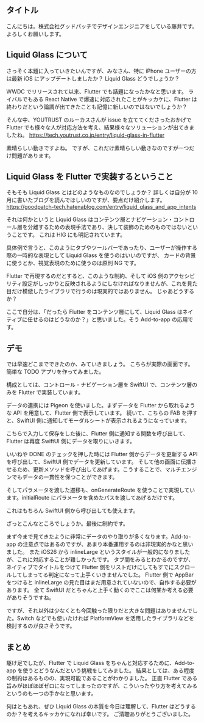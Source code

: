 ## タイトル

こんにちは。株式会社グッドパッチでデザインエンジニアをしている藤井です。よろしくお願いします。

## Liquid Glass について

さっそく本題に入っていきたいんですが、みなさん、特に iPhone ユーザーの方は最新 iOS にアップデートしましたか？
Liquid Glass どうでしょうか？

WWDC でリリースされて以来、Flutter でも話題になったかなと思います。
ライバルでもある React Native で爆速に対応されたことがキッカケに、Flutter は終わりだという論調が出てきたことも記憶に新しいのではないでしょうか？

そんな中、YOUTRUST のルーカスさんが issue を立ててくださったおかげで Flutter でも様々な人が対応方法を考え、結果様々なソリューションが出てきましたね。
https://tech.youtrust.co.jp/entry/liquid-glass-in-flutter

素晴らしい動きですよね。
ですが、これだけ素晴らしい動きなのですが一つだけ問題があります。

## Liquid Glass を Flutter で実装するということ

そもそも Liquid Glass とはどのようなものなのでしょうか？
詳しくは自分が 10 月に書いたブログを読んでほしいのですが、要点だけ紹介します。
https://goodpatch-tech.hatenablog.com/entry/liquid_glass_and_app_intents

それは何かというと Liquid Glass はコンテンツ層とナビゲーション・コントロール層を分離するための表現手法であり、決して装飾のためのものではないということです。
これは HIG にも明記されています。

具体例で言うと、このようにタブやツールバーであったり、ユーザーが操作する際の一時的な表現として Liquid Glass を使うのはいいのですが、
カードの背景に使うとか、視覚表現のために使うのは原則 NG です。

Flutter で再現するのだとすると、このような制約、そして iOS 側のアクセシビリティ設定がしっかりと反映されるようにしなければなりませんが、これを見た目だけ模倣したライブラリで行うのは現実的ではありません。
じゃあどうするか？

ここで自分は、「だったら Flutter をコンテンツ層にして、Liquid Glass はネイティブに任せるのはどうなのか？」と思いました。そう Add-to-app の応用です。

## デモ

では早速どこまでできたのか、みていきましょう。
こちらが実際の画面です。簡単な TODO アプリを作ってみました。

構成としては、コントロール・ナビゲーション層を SwiftUI で、コンテンツ層のみを Flutter で実装しています。

データの連携には Pigeon を使いました。まずデータを Flutter から取れるような API を用意して、Flutter 側で表示しています。
続いて、こちらの FAB を押すと、SwiftUI 側に通知してモーダルシートが表示されるようになっています。

こちらで入力して保存をした後に、Flutter 側に通知する関数を呼び出して、Flutter は再度 SwiftUI 側にデータを取りにいきます。

いいねや DONE のチェックを押した時には Flutter 側からデータを更新する API を呼び出して、SwiftUI 側でデータを更新しています。
そして他の画面に伝播させるため、更新メソッドを呼び出してあげます。こうすることで、マルチエンジンでもデータの一貫性を保つことができます。

そしてパラメータを渡した遷移も、onGenerateRoute を使うことで実現しています。initialRoute にパラメータを含めたパスを渡してあげるだけです。

これはもちろん SwiftUI 側から呼び出しても使えます。

ざっとこんなところでしょうか。最後に制約です。

まず今まで見てきたように非常にデータのやり取りが多くなります。Add-to-app の注意点ではあるのですが、あまり本番運用するのは非現実的かなと思いました。
また iOS26 から inlineLarge というスタイルが一般的になりましたが、これに対応することが難しかったです。
タブ間をみるとわかるのですが、ネイティブでタイトルをつけて Flutter 側をリストだけにしてもすでにスクロールしてしまってる判定になって上手くいきませんでした。
Flutter 側で AppBar をつけると inlineLarge の見た目はまだ用意されていないので、自作する必要があります。
全て SwiftUI だとちゃんと上手く動くのでここは何某か考える必要がありそうですね。

ですが、それ以外は少なくとも今回触った限りだと大きな問題はありませんでした。Switch などでも使いたければ PlatformView を活用したライブラリなどを検討するのが良さそうです。

## まとめ

駆け足でしたが、Flutter で Liquid Glass をちゃんと対応するために、Add-to-app を使うとどうなんだという挑戦をしてみました。
結果としては、ある程度の制約はあるものの、実現可能であることがわかりました。
正直 Flutter である旨みがほぼほぼゼロになってしまったのですが、こういったやり方を考えてみるというのも一つの手かなと思います。

何はともあれ、ぜひ Liquid Glass の本質を今日は理解して、Flutter はどうするのか？を考えるキッカケになれば幸いです。
ご清聴ありがとうございました。

